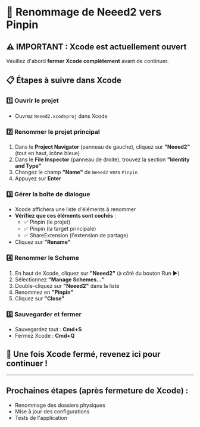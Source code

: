 # 📌 Renommage de Neeed2 vers Pinpin

## ⚠️ IMPORTANT : Xcode est actuellement ouvert
Veuillez d'abord **fermer Xcode complètement** avant de continuer.

## 📋 Étapes à suivre dans Xcode

### 1️⃣ Ouvrir le projet
- Ouvrez `Neeed2.xcodeproj` dans Xcode

### 2️⃣ Renommer le projet principal
1. Dans le **Project Navigator** (panneau de gauche), cliquez sur **"Neeed2"** (tout en haut, icône bleue)
2. Dans le **File Inspector** (panneau de droite), trouvez la section **"Identity and Type"**
3. Changez le champ **"Name"** de `Neeed2` vers `Pinpin`
4. Appuyez sur **Enter**

### 3️⃣ Gérer la boîte de dialogue
- Xcode affichera une liste d'éléments à renommer
- **Vérifiez que ces éléments sont cochés** :
  - ✅ Pinpin (le projet)
  - ✅ Pinpin (la target principale)
  - ✅ ShareExtension (l'extension de partage)
- Cliquez sur **"Rename"**

### 4️⃣ Renommer le Scheme
1. En haut de Xcode, cliquez sur **"Neeed2"** (à côté du bouton Run ▶️)
2. Sélectionnez **"Manage Schemes..."**
3. Double-cliquez sur **"Neeed2"** dans la liste
4. Renommez en **"Pinpin"**
5. Cliquez sur **"Close"**

### 5️⃣ Sauvegarder et fermer
- Sauvegardez tout : **Cmd+S**
- Fermez Xcode : **Cmd+Q**

## 🔄 Une fois Xcode fermé, revenez ici pour continuer !

---

## Prochaines étapes (après fermeture de Xcode) :
- Renommage des dossiers physiques
- Mise à jour des configurations
- Tests de l'application

